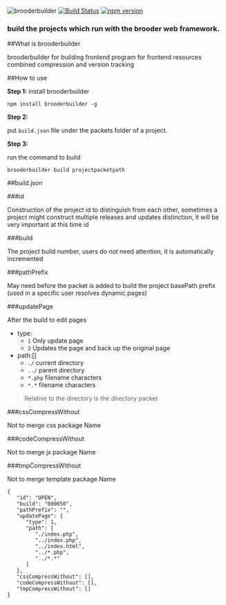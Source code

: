 ![brooderbuilder](https://github.com/hou80houzhu/brooderBuilder/raw/master/brooderbuilder.png) [![Build Status](https://travis-ci.org/hou80houzhu/brooderBuilder.svg?branch=master)](https://travis-ci.org/hou80houzhu/brooderBuilder) [![npm version](https://badge.fury.io/js/brooderbuilder.svg)](https://badge.fury.io/js/brooderbuilder)

### build the projects which run with the brooder web framework.

##What is brooderbuilder

brooderbuilder for building frontend program for frontend resources combined compression and version tracking

##How to use

**Step 1:**  install brooderbuilder

`npm install brooderbuilder -g`

**Step 2:**

put `build.json` file under the packets folder of a project.

**Step 3:**

run the command to build 

`brooderbuilder build projectpacketpath`

##build.json

###id

Construction of the project id to distinguish from each other, sometimes a project might construct multiple releases and updates distinction, it will be very important at this time id

###build

The project build number, users do not need attention, it is automatically incremented

###pathPrefix

May need before the packet is added to build the project basePath prefix (used in a specific user resolves dynamic pages)

###updatePage

After the build to edit pages

- type:
  - `1` Only update page
  - `2` Updates the page and back up the original page
- path:[]
  - `./` current directory
  - `../` parent directory
  - `*.php` filename characters
  - `*.*` filename characters

> Relative to the directory is the directory packet

###cssCompressWithout

Not to merge css package Name

###codeCompressWithout

Not to merge js package Name

###tmpCompressWithout

Not to merge template package Name


```
{
   "id": "OPEN",
   "build": "000050",
   "pathPrefix": "",
   "updatePage": {
      "type": 1,
      "path": [
         "./index.php",
         "../index.php",
         "../index.html",
         "../*.php",
         "../*.*"
      ]
   },
   "cssCompressWithout": [],
   "codeCompressWithout": [],
   "tmpCompressWithout": []
}
```
